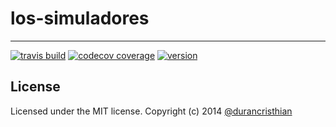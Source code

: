 # los-simuladores
----------

[![travis build](https://img.shields.io/travis/durancristhian/los-simuladores.svg)](https://travis-ci.org/durancristhian/los-simuladores)
[![codecov coverage](https://img.shields.io/codecov/c/github/durancristhian/los-simuladores.svg)](https://codecov.io/github/durancristhian/los-simuladores)
[![version](https://img.shields.io/npm/v/los-simuladores.svg)](https://www.npmjs.com/package/los-simuladores)

License
----------
Licensed under the MIT license. Copyright (c) 2014 [@durancristhian](https://twitter.com/DuranCristhian)